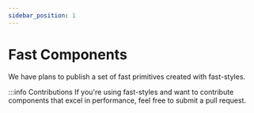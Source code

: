 ```yaml
---
sidebar_position: 1
---
```


# Fast Components

We have plans to publish a set of fast primitives created with fast-styles.

:::info Contributions
If you're using fast-styles and want to contribute components that excel in performance, feel free to submit a pull request.

